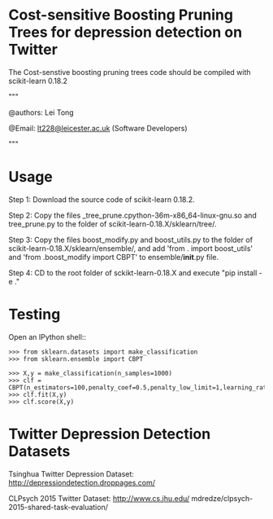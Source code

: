 # Cost-sensitive Boosting Pruning Trees for depression detection on Twitter

The Cost-senstive boosting pruning trees code should be compiled with scikit-learn 0.18.2  

""" 

@authors: Lei Tong

@Email: lt228@leicester.ac.uk (Software Developers)

""" 

 

Usage 
======= 

 

Step 1: Download the source code of scikit-learn 0.18.2. 

 

Step 2: Copy the files _tree_prune.cpython-36m-x86_64-linux-gnu.so and tree_prune.py to the folder of scikit-learn-0.18.X/sklearn/tree/. 

 

Step 3: Copy the files boost_modify.py and boost_utils.py to the folder of scikit-learn-0.18.X/sklearn/ensemble/, and add 'from . import boost_utils' and 'from .boost_modify import CBPT' to ensemble/__init__.py file. 

 

Step 4: CD to the root folder of sckikt-learn-0.18.X and execute "pip install -e ." 

 

Testing 
======= 

 

Open an IPython shell:: 

 

	>>> from sklearn.datasets import make_classification 
	>>> from sklearn.ensemble import CBPT 

	>>> X,y = make_classification(n_samples=1000)
	>>> clf = CBPT(n_estimators=100,penalty_coef=0.5,penalty_low_limit=1,learning_rate=0.5) 
	>>> clf.fit(X,y) 
	>>> clf.score(X,y)

 

 

Twitter Depression Detection Datasets 
======= 

Tsinghua Twitter Depression Dataset: http://depressiondetection.droppages.com/

CLPsych 2015 Twitter Dataset: http://www.cs.jhu.edu/ mdredze/clpsych-2015-shared-task-evaluation/

 
